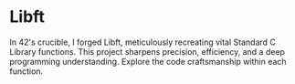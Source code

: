 # Libft
In 42's crucible, I forged Libft, meticulously recreating vital Standard C Library functions. This project sharpens precision, efficiency, and a deep programming understanding. Explore the code craftsmanship within each function.
